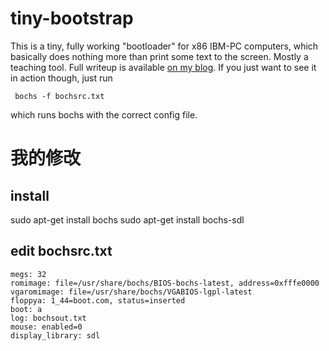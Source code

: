 # tiny-bootstrap

This is a tiny, fully working "bootloader" for x86 IBM-PC computers, which basically does nothing more than print some text to the screen. Mostly a teaching tool. Full writeup is available [on my blog](http://www.joebergeron.io/posts/post_two.html). If you just want to see it in action though, just run

     bochs -f bochsrc.txt

which runs bochs with the correct config file.



# 我的修改

## install
sudo apt-get install bochs 
sudo apt-get install bochs-sdl

## edit bochsrc.txt
```
megs: 32
romimage: file=/usr/share/bochs/BIOS-bochs-latest, address=0xfffe0000
vgaromimage: file=/usr/share/bochs/VGABIOS-lgpl-latest
floppya: 1_44=boot.com, status=inserted
boot: a
log: bochsout.txt
mouse: enabled=0
display_library: sdl
```
